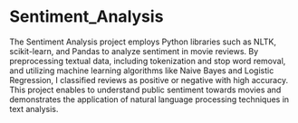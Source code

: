 # Sentiment_Analysis
The Sentiment Analysis project employs Python libraries such as NLTK, scikit-learn, and Pandas to analyze sentiment in movie reviews. By preprocessing textual data, including tokenization and stop word removal, and utilizing machine learning algorithms like Naive Bayes and Logistic Regression, I classified reviews as positive or negative with high accuracy. This project enables to understand public sentiment towards movies and demonstrates the application of natural language processing techniques in text analysis.
